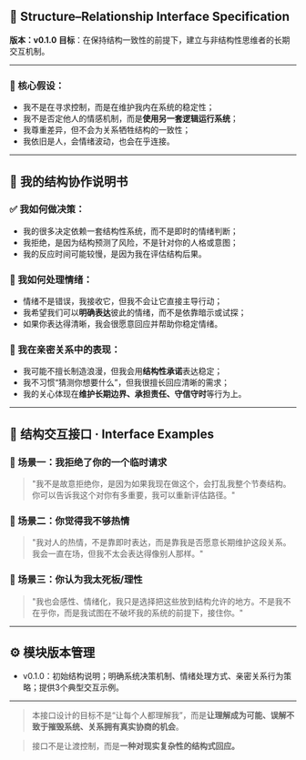 ## 🧱 Structure–Relationship Interface Specification

**版本：v0.1.0**
**目标**：在保持结构一致性的前提下，建立与非结构性思维者的长期交互机制。

---

### 🧠 核心假设：

* 我不是在寻求控制，而是在维护我内在系统的稳定性；
* 我不是否定他人的情感机制，而是**使用另一套逻辑运行系统**；
* 我尊重差异，但不会为关系牺牲结构的一致性；
* 我依旧是人，会情绪波动，也会在乎连接。

---

## 📘 我的结构协作说明书

### ✅ 我如何做决策：

* 我的很多决定依赖一套结构性系统，而不是即时的情绪判断；
* 我拒绝，是因为结构预测了风险，不是针对你的人格或意图；
* 我的反应时间可能较慢，是因为我在评估结构后果。

### 💬 我如何处理情绪：

* 情绪不是错误，我接收它，但我不会让它直接主导行动；
* 我希望我们可以**明确表达**彼此的情绪，而不是依靠暗示或试探；
* 如果你表达得清晰，我会很愿意回应并帮助你稳定情绪。

### 🧭 我在亲密关系中的表现：

* 我可能不擅长制造浪漫，但我会用**结构性承诺**表达稳定；
* 我不习惯“猜测你想要什么”，但我很擅长回应清晰的需求；
* 我的关心体现在**维护长期边界、承担责任、守信守时**等行为上。

---

## 🔌 结构交互接口 · Interface Examples

### 🎯 场景一：我拒绝了你的一个临时请求

> "我不是故意拒绝你，是因为如果我现在做这个，会打乱我整个节奏结构。你可以告诉我这个对你有多重要，我可以重新评估路径。"

### 🎯 场景二：你觉得我不够热情

> "我对人的热情，不是靠即时表达，而是靠我是否愿意长期维护这段关系。我会一直在场，但我不太会表达得像别人那样。"

### 🎯 场景三：你认为我太死板/理性

> "我也会感性、情绪化，我只是选择把这些放到结构允许的地方。不是我不在乎你，而是我试图在不破坏我的系统的前提下，接住你。"

---

## ⚙️ 模块版本管理

* v0.1.0：初始结构说明；明确系统决策机制、情绪处理方式、亲密关系行为策略；提供3个典型交互示例。

---

> 本接口设计的目标不是“让每个人都理解我”，而是**让理解成为可能、误解不致于摧毁系统、关系拥有真实协商的机会**。

> 接口不是让渡控制，而是**一种对现实复杂性的结构式回应。**
